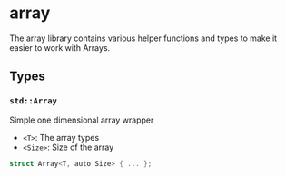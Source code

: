 # array
The array library contains various helper functions and types to make
it easier to work with Arrays.


## Types

### `std::Array`

Simple one dimensional array wrapper
- `<T>`: The array types
- `<Size>`: Size of the array

```rust
struct Array<T, auto Size> { ... };
```
